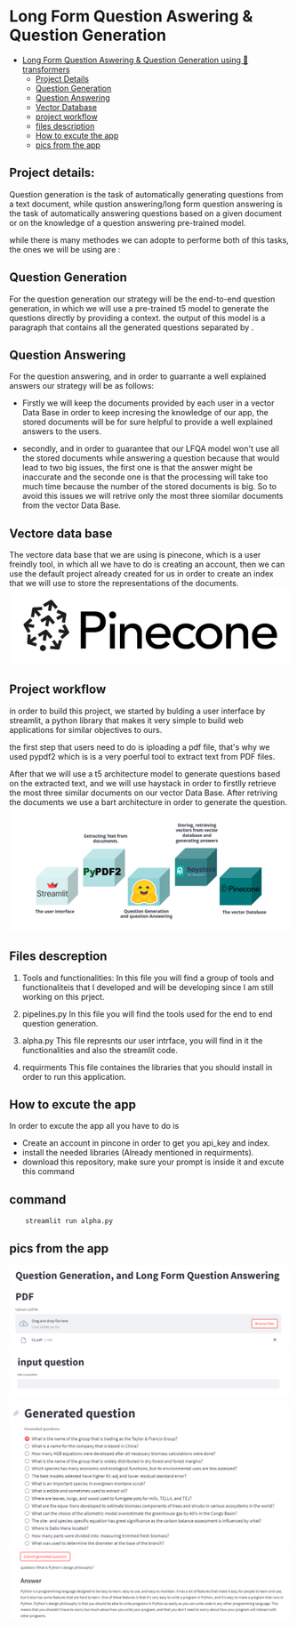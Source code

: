 # Long Form Question Aswering & Question Generation 

- [Long Form Question Aswering & Question Generation using 🤗transformers](#Long-Form-Question-Aswering-&-Question-Generation)
  - [Project Details](#project-details)
  - [Question Generation](#question-generation)
  - [Question Answering](#question-answering)
  - [Vector Database](#vector-Data-Base)
  - [project workflow](#project-workflow)
  - [files description](#files-descreption)
  - [How to excute the app](How-to-excute-the-app)
  - [pics from the app](pics-from-the-app)




## Project details:

Question generation is the task of automatically generating questions from a text document, while qustion answering/long form question answering is the task of automatically answering questions based on a given document or on the knowledge of a question answering pre-trained model.



while there is many methodes we can adopte to performe both of this tasks, the ones we will be using are :

## Question Generation

For the question generation our strategy will be the end-to-end question generation, in which we will use a pre-trained t5 model to generate the questions directly by providing a context. the output of this model is a paragraph that contains all the generated questions separated by <spe>.

## Question Answering

For the question answering, and in order to guarrante a well explained answers our strategy will be as follows:

- Firstly we will keep the documents provided by each user in a vector Data Base in order to keep incresing the knowledge of our app, the stored documents will be for sure helpful to provide a well explained answers to the users.

- secondly, and in order to guarantee that our LFQA model won't use all the stored documents while answering a question because that would lead to two big issues, the first one is that the answer might be inaccurate and the seconde one is that the processing will take too much time because the number of the stored documents is big. So to avoid this issues we will retrive only the most three siomilar documents from the vector Data Base.

## Vectore data base

The vectore data base that we are using is pinecone, which is a user freindly tool, in which all we have to do is creating an account, then we can use the default project already created for us in order to create an index that we will use to store the representations of the documents.
	![ alt text for screen readers](/images/d8e002f5074a908faee547fc24a48e77dec727c4.png)

## Project workflow

in order to build this project, we started by bulding a user interface by streamlit, a python library that makes it very simple to build web applications for similar objectives to ours.

the first step that users need to do is iploading a pdf file, that's why we used pypdf2 which is is a very poerful tool to extract text from PDF files.

After that we will use a t5 architecture model to generate questions  based on the extracted text, and we will use haystack in order to firstlly retrieve the most three similar documents on our vector Data Base. After retriving the documents we use a bart architecture in order to generate the question.
	![ alt text for screen readers](/images/workflow.png)

## Files descreption

1. Tools and functionalities:
			In this file you will find a group of tools and functionaliteis that I developed and will be developing since I am still working on this prject.

2. pipelines.py
			In this file you will find the tools used for the end to end question generation.

3. alpha.py
		This file represnts our user intrface, you will find in it the functionalities and also the streamlit code.

4. requirments
		This file containes the libraries that you should install in order to run this application.

## How to excute the app

In order to excute the app all you have to do is

- Create an account in pincone in order to get you api_key and index.
- install the needed libraries (Already mentioned in requirments).
- download this repository, make sure your prompt is inside it and excute this command

## command

		streamlit run alpha.py

## pics from the app

![ alt text for screen readers](/images/1.png)
![ alt text for screen readers](/images/2.png)
![ alt text for screen readers](/images/3.png)
![ alt text for screen readers](/images/4.png)


